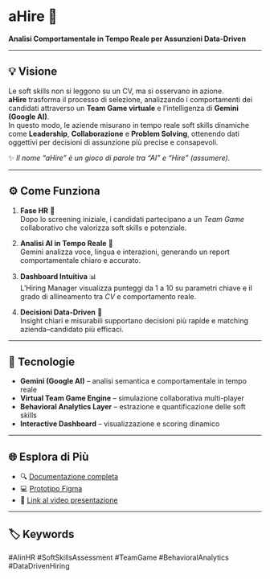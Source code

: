 # aHire 🚀  
**Analisi Comportamentale in Tempo Reale per Assunzioni Data-Driven**

---

## 💡 Visione  
Le soft skills non si leggono su un CV, ma si osservano in azione.  
**aHire** trasforma il processo di selezione, analizzando i comportamenti dei candidati attraverso un **Team Game virtuale** e l’intelligenza di **Gemini (Google AI)**.  
In questo modo, le aziende misurano in tempo reale soft skills dinamiche come **Leadership**, **Collaborazione** e **Problem Solving**, ottenendo dati oggettivi per decisioni di assunzione più precise e consapevoli.

✨ *Il nome “aHire” è un gioco di parole tra “AI” e “Hire” (assumere).*

---

## ⚙️ Come Funziona  

1. **Fase HR** 🧩  
   Dopo lo screening iniziale, i candidati partecipano a un *Team Game* collaborativo che valorizza soft skills e potenziale.

2. **Analisi AI in Tempo Reale** 🤖  
   Gemini analizza voce, lingua e interazioni, generando un report comportamentale chiaro e accurato.

3. **Dashboard Intuitiva** 📊  
   L’Hiring Manager visualizza punteggi da 1 a 10 su parametri chiave e il grado di allineamento tra *CV* e comportamento reale.

4. **Decisioni Data-Driven** 🎯  
   Insight chiari e misurabili supportano decisioni più rapide e matching azienda–candidato più efficaci.

---

## 🧠 Tecnologie  
- **Gemini (Google AI)** – analisi semantica e comportamentale in tempo reale  
- **Virtual Team Game Engine** – simulazione collaborativa multi-player  
- **Behavioral Analytics Layer** – estrazione e quantificazione delle soft skills  
- **Interactive Dashboard** – visualizzazione e scoring dinamico  

---

## 🌐 Esplora di Più  
- 🔍 [Documentazione completa](https://www.notion.so/laurabracale/Documentazione-aHire-YellowStone-2976f0eb5c13808884c1ebfbbf11c543?source=copy_link)  
- 💻 [Prototipo Figma](https://www.figma.com/proto/XiY8WkueKwOnKxT1vBubAR/yellowstone?page-id=49%3A2&node-id=112-1797&viewport=-199%2C-2550%2C0.31&t=8kzLw77jWGEMQ0Xa-1&scaling=scale-down&content-scaling=fixed&starting-point-node-id=112%3A1797)  
- 🎥 [Link al video presentazione](#)   

---

## 🏷️ Keywords  
#AIinHR  #SoftSkillsAssessment  #TeamGame  #BehavioralAnalytics  #DataDrivenHiring
